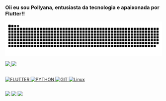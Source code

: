 

###  Oii eu sou Pollyana, entusiasta da tecnologia e apaixonada por Flutter!!
![Snake animation](https://github.com/pollyyana/pollyyana/blob/output/github-contribution-grid-snake.svg)

<div>
  
<a href="https://github.com/pollyyana">
  <img height="160em" src="https://github-readme-stats.vercel.app/api?username=pollyyana&show_icons=true&hide=stars,contribs,s&theme=dracula&include_all_commits=true&count_private=true"/> 
  
  <img height="160em" src="https://github-readme-stats.vercel.app/api/top-langs/?username=pollyyana&layout=compact&langs_count=7&theme=dracula"/>  
  
   <div style="display: inline_block"><br> 

 ![FLUTTER](https://img.shields.io/badge/Flutter-02569B?style=for-the-badge&logo=flutter&logoColor=white)
 ![PYTHON](https://img.shields.io/badge/Python-3776AB?style=for-the-badge&logo=python&logoColor=white)
 ![GIT](https://img.shields.io/badge/GIT-E44C30?style=for-the-badge&logo=git&logoColor=white)
 ![Linux](https://img.shields.io/badge/Linux-FCC624?style=for-the-badge&logo=linux&logoColor=black)  
</div>  

##

 <div> 
   <a href="https://discord.gg/dJBSRSUS4Z" target="_blank"><img src="https://img.shields.io/badge/Discord-7289DA?style=for-the-badge&logo=discord&logoColor=white" target="_blank"></a> 
   <a href = "mailto:pollyana.dev@gmail.com"><img src="https://img.shields.io/badge/-Gmail-%23333?style=for-the-badge&logo=gmail&logoColor=white" target="_blank"></a>
  <a href="https://www.linkedin.com/in/pollyana-medeirosk/" target="_blank"><img src="https://img.shields.io/badge/-LinkedIn-%230077B5?style=for-the-badge&logo=linkedin&logoColor=white" target="_blank"></a> 
   

 
</div>
